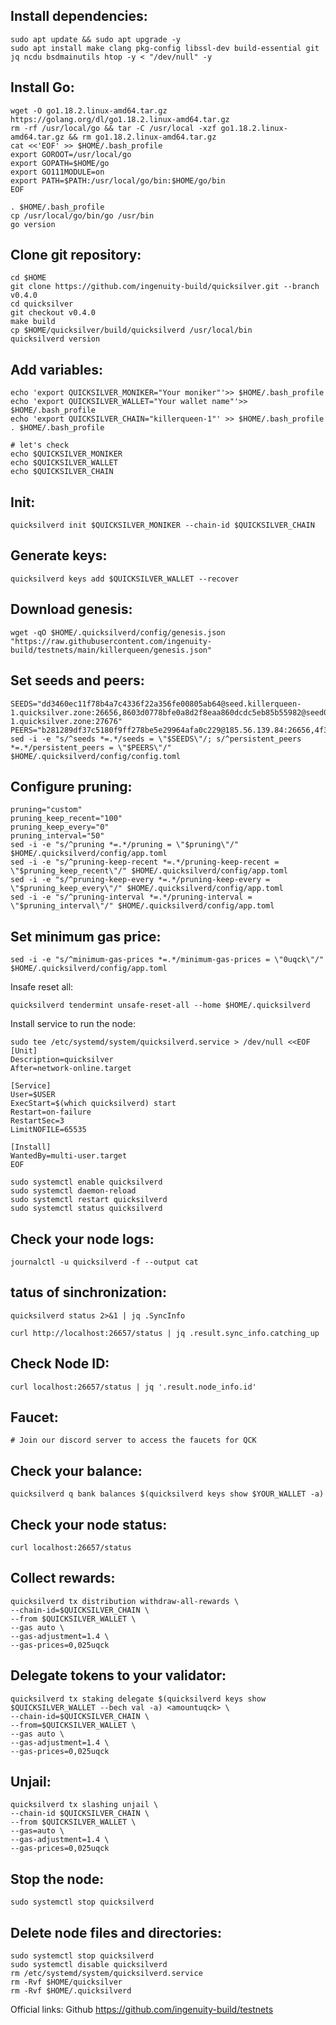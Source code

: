 ## Install dependencies:
```
sudo apt update && sudo apt upgrade -y
sudo apt install make clang pkg-config libssl-dev build-essential git jq ncdu bsdmainutils htop -y < "/dev/null" -y
```

## Install Go:

```
wget -O go1.18.2.linux-amd64.tar.gz https://golang.org/dl/go1.18.2.linux-amd64.tar.gz
rm -rf /usr/local/go && tar -C /usr/local -xzf go1.18.2.linux-amd64.tar.gz && rm go1.18.2.linux-amd64.tar.gz
cat <<'EOF' >> $HOME/.bash_profile
export GOROOT=/usr/local/go
export GOPATH=$HOME/go
export GO111MODULE=on
export PATH=$PATH:/usr/local/go/bin:$HOME/go/bin
EOF

. $HOME/.bash_profile
cp /usr/local/go/bin/go /usr/bin
go version
```

## Clone git repository:
```
cd $HOME
git clone https://github.com/ingenuity-build/quicksilver.git --branch v0.4.0
cd quicksilver
git checkout v0.4.0
make build
cp $HOME/quicksilver/build/quicksilverd /usr/local/bin
quicksilverd version
```
## Add variables:
```
echo 'export QUICKSILVER_MONIKER="Your moniker"'>> $HOME/.bash_profile
echo 'export QUICKSILVER_WALLET="Your wallet name"'>> $HOME/.bash_profile
echo 'export QUICKSILVER_CHAIN="killerqueen-1"' >> $HOME/.bash_profile
. $HOME/.bash_profile

# let's check
echo $QUICKSILVER_MONIKER
echo $QUICKSILVER_WALLET
echo $QUICKSILVER_CHAIN
```
## Init:
```
quicksilverd init $QUICKSILVER_MONIKER --chain-id $QUICKSILVER_CHAIN
```
## Generate keys:
```
quicksilverd keys add $QUICKSILVER_WALLET --recover
```
## Download genesis:
```
wget -qO $HOME/.quicksilverd/config/genesis.json "https://raw.githubusercontent.com/ingenuity-build/testnets/main/killerqueen/genesis.json"
```
## Set seeds and peers:
```
SEEDS="dd3460ec11f78b4a7c4336f22a356fe00805ab64@seed.killerqueen-1.quicksilver.zone:26656,8603d0778bfe0a8d2f8eaa860dcdc5eb85b55982@seed02.killerqueen-1.quicksilver.zone:27676"
PEERS="b281289df37c5180f9ff278be5e29964afa0c229@185.56.139.84:26656,4f35ab6008fc46cc50b103a337ec2266400eca2e@148.251.50.79:26656,90f4459126152d21983f42c8e86bc899cd618af6@116.202.15.183:11656,6ac91620bc5338e6f679835cc604769a213d362f@139.59.56.24:36366"
sed -i -e "s/^seeds *=.*/seeds = \"$SEEDS\"/; s/^persistent_peers *=.*/persistent_peers = \"$PEERS\"/" $HOME/.quicksilverd/config/config.toml
```
## Configure pruning:
```
pruning="custom"
pruning_keep_recent="100"
pruning_keep_every="0"
pruning_interval="50"
sed -i -e "s/^pruning *=.*/pruning = \"$pruning\"/" $HOME/.quicksilverd/config/app.toml
sed -i -e "s/^pruning-keep-recent *=.*/pruning-keep-recent = \"$pruning_keep_recent\"/" $HOME/.quicksilverd/config/app.toml
sed -i -e "s/^pruning-keep-every *=.*/pruning-keep-every = \"$pruning_keep_every\"/" $HOME/.quicksilverd/config/app.toml
sed -i -e "s/^pruning-interval *=.*/pruning-interval = \"$pruning_interval\"/" $HOME/.quicksilverd/config/app.toml
```
## Set minimum gas price:
```
sed -i -e "s/^minimum-gas-prices *=.*/minimum-gas-prices = \"0uqck\"/" $HOME/.quicksilverd/config/app.toml
```
Insafe reset all:
```
quicksilverd tendermint unsafe-reset-all --home $HOME/.quicksilverd
```

Install service to run the node:
```
sudo tee /etc/systemd/system/quicksilverd.service > /dev/null <<EOF
[Unit]
Description=quicksilver
After=network-online.target

[Service]
User=$USER
ExecStart=$(which quicksilverd) start
Restart=on-failure
RestartSec=3
LimitNOFILE=65535

[Install]
WantedBy=multi-user.target
EOF

sudo systemctl enable quicksilverd
sudo systemctl daemon-reload
sudo systemctl restart quicksilverd
sudo systemctl status quicksilverd
```
## Check your node logs:
```
journalctl -u quicksilverd -f --output cat
```
## tatus of sinchronization:
```
quicksilverd status 2>&1 | jq .SyncInfo

curl http://localhost:26657/status | jq .result.sync_info.catching_up
```
## Check Node ID:
```
curl localhost:26657/status | jq '.result.node_info.id'
```
## Faucet:
```
# Join our discord server to access the faucets for QCK 
```
## Check your balance:
```
quicksilverd q bank balances $(quicksilverd keys show $YOUR_WALLET -a)
```
## Check your node status:
```
curl localhost:26657/status
```
## Collect rewards:
```
quicksilverd tx distribution withdraw-all-rewards \
--chain-id=$QUICKSILVER_CHAIN \
--from $QUICKSILVER_WALLET \
--gas auto \
--gas-adjustment=1.4 \
--gas-prices=0,025uqck
```
## Delegate tokens to your validator:
```
quicksilverd tx staking delegate $(quicksilverd keys show $QUICKSILVER_WALLET --bech val -a) <amountuqck> \
--chain-id=$QUICKSILVER_CHAIN \
--from=$QUICKSILVER_WALLET \
--gas auto \
--gas-adjustment=1.4 \
--gas-prices=0,025uqck
```
## Unjail:
```
quicksilverd tx slashing unjail \
--chain-id $QUICKSILVER_CHAIN \ 
--from $QUICKSILVER_WALLET \ 
--gas=auto \ 
--gas-adjustment=1.4 \
--gas-prices=0,025uqck
```
## Stop the node:
```
sudo systemctl stop quicksilverd
```
## Delete node files and directories:
```
sudo systemctl stop quicksilverd
sudo systemctl disable quicksilverd
rm /etc/systemd/system/quicksilverd.service
rm -Rvf $HOME/quicksilver
rm -Rvf $HOME/.quicksilverd
```
Official links:
Github https://github.com/ingenuity-build/testnets
